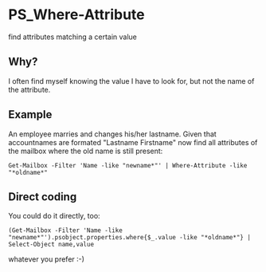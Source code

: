 # PS_Where-Attribute

find attributes matching a certain value

## Why?

I often find myself knowing the value I have to look for, but not the name of the attribute.

## Example

An employee marries and changes his/her lastname. Given that accountnames are formated "Lastname Firstname" now find all attributes of the mailbox where the old name is still present:

`Get-Mailbox -Filter 'Name -like "newname*"' | Where-Attribute -like "*oldname*"`

## Direct coding

You could do it directly, too:

`(Get-Mailbox -Filter 'Name -like "newname*"').psobject.properties.where{$_.value -like "*oldname*"} | Select-Object name,value`

whatever you prefer :-)
